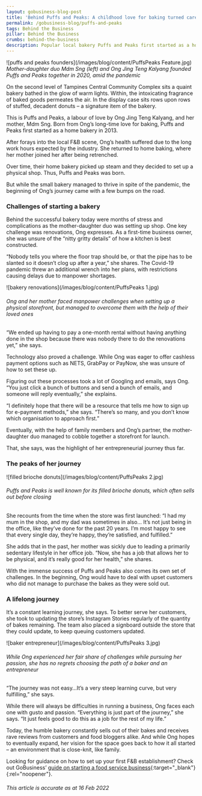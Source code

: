 ```yaml
---
layout: gobusiness-blog-post
title: 'Behind Puffs and Peaks: A childhood love for baking turned career'
permalink: /gobusiness-blog/puffs-and-peaks
tags: Behind the Business
pillar: Behind the Business
crumbs: behind-the-business
description: Popular local bakery Puffs and Peaks first started as a home business by a mother-daughter duo. This is their journey.
---
```


![puffs and peaks founders](/images/blog/content/PuffsPeaks Feature.jpg)
<em>Mother-daughter duo Mdm Sng (left) and Ong Jing Teng Kalyang founded Puffs and Peaks together in 2020, amid the pandemic</em>

On the second level of Tampines Central Community Complex sits a quaint bakery bathed in the glow of warm lights. Within, the intoxicating fragrance of baked goods permeates the air. In the display case sits rows upon rows of stuffed, decadent donuts – a signature item of the bakery. 

This is Puffs and Peaks, a labour of love by Ong Jing Teng Kalyang, and her mother, Mdm Sng. Born from Ong’s long-time love for baking, Puffs and Peaks first started as a home bakery in 2013.

After forays into the local F&B scene, Ong’s health suffered due to the long work hours expected by the industry. She returned to home baking, where her mother joined her after being retrenched. 

Over time, their home bakery picked up steam and they decided to set up a physical shop. Thus, Puffs and Peaks was born. 

But while the small bakery managed to thrive in spite of the pandemic, the beginning of Ong’s journey came with a few bumps on the road. 

### Challenges of starting a bakery 

Behind the successful bakery today were months of stress and complications as the mother-daughter duo was setting up shop. One key challenge was renovations, Ong expresses. As a first-time business owner, she was unsure of the “nitty gritty details” of how a kitchen is best constructed. 

“Nobody tells you where the floor trap should be, or that the pipe has to be slanted so it doesn’t clog up after a year,” she shares. The Covid-19 pandemic threw an additional wrench into her plans, with restrictions causing delays due to manpower shortages. 

![bakery renovations](/images/blog/content/PuffsPeaks 1.jpg)
###### Ong and her mother faced manpower challenges when setting up a physical storefront, but managed to overcome them with the help of their loved ones

“We ended up having to pay a one-month rental without having anything done in the shop because there was nobody there to do the renovations yet,” she says.

Technology also proved a challenge. While Ong was eager to offer cashless payment options such as NETS, GrabPay or PayNow, she was unsure of how to set these up. 

Figuring out these processes took a lot of Googling and emails, says Ong. “You just click a bunch of buttons and send a bunch of emails, and someone will reply eventually,” she explains.

“I definitely hope that there will be a resource that tells me how to sign up for e-payment methods,” she says. “There’s so many, and you don’t know which organisation to approach first.” 

Eventually, with the help of family members and Ong’s partner, the mother-daughter duo managed to cobble together a storefront for launch.

That, she says, was the highlight of her entrepreneurial journey thus far.  

### The peaks of her journey 

![filled brioche donuts](/images/blog/content/PuffsPeaks 2.jpg)
###### Puffs and Peaks is well known for its filled brioche donuts, which often sells out before closing

She recounts from the time when the store was first launched: “I had my mum in the shop, and my dad was sometimes in also… It’s not just being in the office, like they’ve done for the past 20 years. I’m most happy to see that every single day, they’re happy, they’re satisfied, and fulfilled.”

She adds that in the past, her mother was sickly due to leading a primarily sedentary lifestyle in her office job. “Now, she has a job that allows her to be physical, and it’s really good for her health,” she shares. 

With the immense success of Puffs and Peaks also comes its own set of challenges. In the beginning, Ong would have to deal with upset customers who did not manage to purchase the bakes as they were sold out. 

### A lifelong journey 

It’s a constant learning journey, she says. To better serve her customers, she took to updating the store’s Instagram Stories regularly of the quantity of bakes remaining. The team also placed a signboard outside the store that they could update, to keep queuing customers updated. 

![baker entrepreneur](/images/blog/content/PuffsPeaks 3.jpg)
###### While Ong experienced her fair share of challenges while pursuing her passion, she has no regrets choosing the path of a baker and an entrepreneur

“The journey was not easy…It’s a very steep learning curve, but very fulfilling,” she says. 

While there will always be difficulties in running a business, Ong faces each one with gusto and passion. “Everything is just part of the journey,” she says. “It just feels good to do this as a job for the rest of my life.” 

Today, the humble bakery constantly sells out of their bakes and receives rave reviews from customers and food bloggers alike. And while Ong hopes to eventually expand, her vision for the space goes back to how it all started – an environment that is close-knit, like family. 


Looking for guidance on how to set up your first F&B establishment? Check out GoBusiness’ [guide on starting a food service business](https://foodservices.gobusiness.gov.sg/licences/foodservices?src=gobiz_blog){:target="_blank"}{:rel="noopener"}. 


###### This article is accurate as at 16 Feb 2022
